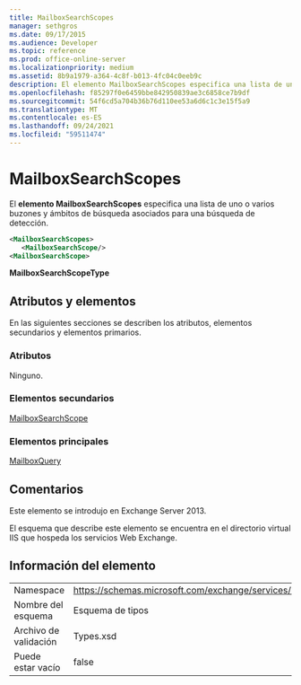 ```yaml
---
title: MailboxSearchScopes
manager: sethgros
ms.date: 09/17/2015
ms.audience: Developer
ms.topic: reference
ms.prod: office-online-server
ms.localizationpriority: medium
ms.assetid: 8b9a1979-a364-4c8f-b013-4fc04c0eeb9c
description: El elemento MailboxSearchScopes especifica una lista de uno o varios buzones y ámbitos de búsqueda asociados para una búsqueda de detección.
ms.openlocfilehash: f85297f0e6459bbe842950839ae3c6858ce7b9df
ms.sourcegitcommit: 54f6cd5a704b36b76d110ee53a6d6c1c3e15f5a9
ms.translationtype: MT
ms.contentlocale: es-ES
ms.lasthandoff: 09/24/2021
ms.locfileid: "59511474"
---
```

# <a name="mailboxsearchscopes"></a>MailboxSearchScopes

El **elemento MailboxSearchScopes** especifica una lista de uno o varios buzones y ámbitos de búsqueda asociados para una búsqueda de detección. 
  
```XML
<MailboxSearchScopes>
   <MailboxSearchScope/>
<MailboxSearchScope>
```

**MailboxSearchScopeType**

## <a name="attributes-and-elements"></a>Atributos y elementos

En las siguientes secciones se describen los atributos, elementos secundarios y elementos primarios.
  
### <a name="attributes"></a>Atributos

Ninguno.
  
### <a name="child-elements"></a>Elementos secundarios

[MailboxSearchScope](mailboxsearchscope.md)
  
### <a name="parent-elements"></a>Elementos principales

[MailboxQuery](mailboxquery.md)
  
## <a name="remarks"></a>Comentarios

Este elemento se introdujo en Exchange Server 2013.
  
El esquema que describe este elemento se encuentra en el directorio virtual IIS que hospeda los servicios Web Exchange.
  
## <a name="element-information"></a>Información del elemento

|||
|:-----|:-----|
|Namespace  <br/> |https://schemas.microsoft.com/exchange/services/2006/types  <br/> |
|Nombre del esquema  <br/> |Esquema de tipos  <br/> |
|Archivo de validación  <br/> |Types.xsd  <br/> |
|Puede estar vacío  <br/> |false  <br/> |
   

